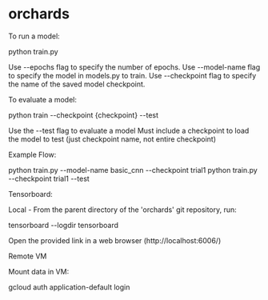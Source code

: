 # orchards

To run a model:

python train.py

Use --epochs flag to specify the number of epochs.
Use --model-name flag to specify the model in models.py to train.
Use --checkpoint flag to specify the name of the saved model checkpoint.

To evaluate a model:

python train --checkpoint {checkpoint} --test

Use the --test flag to evaluate a model
Must include a checkpoint to load the model to test (just checkpoint name, not entire checkpoint)

Example Flow:

python train.py --model-name basic_cnn --checkpoint trial1
python train.py --checkpoint trial1 --test

Tensorboard:

Local - From the parent directory of the 'orchards' git repository, run:

tensorboard --logdir tensorboard

Open the provided link in a web browser (http://localhost:6006/)

Remote VM

Mount data in VM:

gcloud auth application-default login
